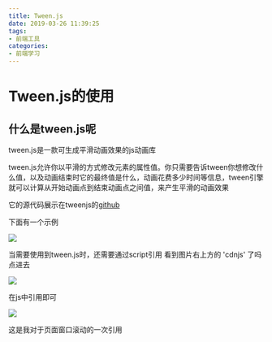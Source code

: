 ```yaml
---
title: Tween.js
date: 2019-03-26 11:39:25
tags:
- 前端工具
categories: 
- 前端学习
---
```

# Tween.js的使用
## 什么是tween.js呢
tween.js是一款可生成平滑动画效果的js动画库

tween.js允许你以平滑的方式修改元素的属性值。你只需要告诉tween你想修改什么值，以及动画结束时它的最终值是什么，动画花费多少时间等信息，tween引擎就可以计算从开始动画点到结束动画点之间值，来产生平滑的动画效果

它的源代码展示在tweenjs的[github](https://github.com/tweenjs/tween.js/)

下面有一个示例

![](/images/微信截图_20190326114836.png)

当需要使用到tween.js时，还需要通过script引用
看到图片右上方的 'cdnjs' 了吗
点进去

![](/images/微信截图_20190326115141.png)

在js中引用即可

![](/images/微信截图_20190326115430.png)

这是我对于页面窗口滚动的一次引用